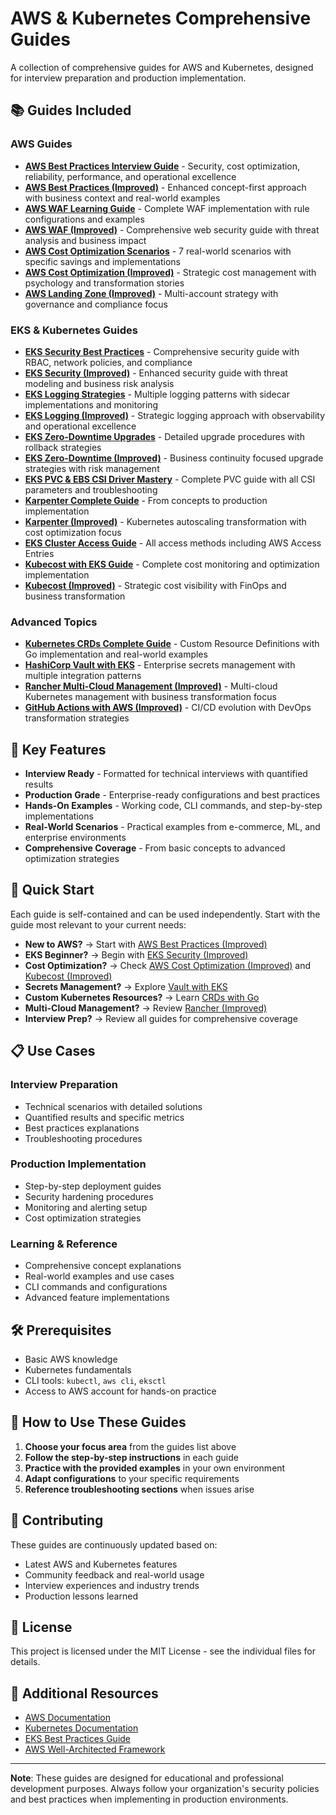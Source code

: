 # AWS & Kubernetes Comprehensive Guides

A collection of comprehensive guides for AWS and Kubernetes, designed for interview preparation and production implementation.

## 📚 Guides Included

### AWS Guides
- **[AWS Best Practices Interview Guide](aws-best-practices-interview-guide.md)** - Security, cost optimization, reliability, performance, and operational excellence
- **[AWS Best Practices (Improved)](aws-best-practices-improved-guide.md)** - Enhanced concept-first approach with business context and real-world examples
- **[AWS WAF Learning Guide](aws-waf-learning-guide.md)** - Complete WAF implementation with rule configurations and examples
- **[AWS WAF (Improved)](aws-waf-improved-guide.md)** - Comprehensive web security guide with threat analysis and business impact
- **[AWS Cost Optimization Scenarios](aws-cost-optimization-interview-scenarios.md)** - 7 real-world scenarios with specific savings and implementations
- **[AWS Cost Optimization (Improved)](aws-cost-optimization-improved-guide.md)** - Strategic cost management with psychology and transformation stories
- **[AWS Landing Zone (Improved)](aws-landing-zone-improved-guide.md)** - Multi-account strategy with governance and compliance focus

### EKS & Kubernetes Guides
- **[EKS Security Best Practices](eks-security-best-practices-guide.md)** - Comprehensive security guide with RBAC, network policies, and compliance
- **[EKS Security (Improved)](eks-security-improved-guide.md)** - Enhanced security guide with threat modeling and business risk analysis
- **[EKS Logging Strategies](eks-logging-strategies-guide.md)** - Multiple logging patterns with sidecar implementations and monitoring
- **[EKS Logging (Improved)](eks-logging-improved-guide.md)** - Strategic logging approach with observability and operational excellence
- **[EKS Zero-Downtime Upgrades](eks-zero-downtime-upgrade-guide.md)** - Detailed upgrade procedures with rollback strategies
- **[EKS Zero-Downtime (Improved)](eks-zero-downtime-improved-guide.md)** - Business continuity focused upgrade strategies with risk management
- **[EKS PVC & EBS CSI Driver Mastery](eks-pvc-ebs-csi-mastery-guide.md)** - Complete PVC guide with all CSI parameters and troubleshooting
- **[Karpenter Complete Guide](karpenter-complete-guide.md)** - From concepts to production implementation
- **[Karpenter (Improved)](karpenter-improved-guide.md)** - Kubernetes autoscaling transformation with cost optimization focus
- **[EKS Cluster Access Guide](eks-cluster-access-complete-guide.md)** - All access methods including AWS Access Entries
- **[Kubecost with EKS Guide](kubecost-eks-complete-guide.md)** - Complete cost monitoring and optimization implementation
- **[Kubecost (Improved)](kubecost-improved-guide.md)** - Strategic cost visibility with FinOps and business transformation

### Advanced Topics
- **[Kubernetes CRDs Complete Guide](kubernetes-crd-complete-guide.md)** - Custom Resource Definitions with Go implementation and real-world examples
- **[HashiCorp Vault with EKS](vault-eks-secrets-complete-guide.md)** - Enterprise secrets management with multiple integration patterns
- **[Rancher Multi-Cloud Management (Improved)](rancher-improved-guide.md)** - Multi-cloud Kubernetes management with business transformation focus
- **[GitHub Actions with AWS (Improved)](github-actions-improved-guide.md)** - CI/CD evolution with DevOps transformation strategies

## 🎯 Key Features

- **Interview Ready** - Formatted for technical interviews with quantified results
- **Production Grade** - Enterprise-ready configurations and best practices
- **Hands-On Examples** - Working code, CLI commands, and step-by-step implementations
- **Real-World Scenarios** - Practical examples from e-commerce, ML, and enterprise environments
- **Comprehensive Coverage** - From basic concepts to advanced optimization strategies

## 🚀 Quick Start

Each guide is self-contained and can be used independently. Start with the guide most relevant to your current needs:

- **New to AWS?** → Start with [AWS Best Practices (Improved)](aws-best-practices-improved-guide.md)
- **EKS Beginner?** → Begin with [EKS Security (Improved)](eks-security-improved-guide.md)
- **Cost Optimization?** → Check [AWS Cost Optimization (Improved)](aws-cost-optimization-improved-guide.md) and [Kubecost (Improved)](kubecost-improved-guide.md)
- **Secrets Management?** → Explore [Vault with EKS](vault-eks-secrets-complete-guide.md)
- **Custom Kubernetes Resources?** → Learn [CRDs with Go](kubernetes-crd-complete-guide.md)
- **Multi-Cloud Management?** → Review [Rancher (Improved)](rancher-improved-guide.md)
- **Interview Prep?** → Review all guides for comprehensive coverage

## 📋 Use Cases

### Interview Preparation
- Technical scenarios with detailed solutions
- Quantified results and specific metrics
- Best practices explanations
- Troubleshooting procedures

### Production Implementation
- Step-by-step deployment guides
- Security hardening procedures
- Monitoring and alerting setup
- Cost optimization strategies

### Learning & Reference
- Comprehensive concept explanations
- Real-world examples and use cases
- CLI commands and configurations
- Advanced feature implementations

## 🛠 Prerequisites

- Basic AWS knowledge
- Kubernetes fundamentals
- CLI tools: `kubectl`, `aws cli`, `eksctl`
- Access to AWS account for hands-on practice

## 📖 How to Use These Guides

1. **Choose your focus area** from the guides list above
2. **Follow the step-by-step instructions** in each guide
3. **Practice with the provided examples** in your own environment
4. **Adapt configurations** to your specific requirements
5. **Reference troubleshooting sections** when issues arise

## 🤝 Contributing

These guides are continuously updated based on:
- Latest AWS and Kubernetes features
- Community feedback and real-world usage
- Interview experiences and industry trends
- Production lessons learned

## 📄 License

This project is licensed under the MIT License - see the individual files for details.

## 🔗 Additional Resources

- [AWS Documentation](https://docs.aws.amazon.com/)
- [Kubernetes Documentation](https://kubernetes.io/docs/)
- [EKS Best Practices Guide](https://aws.github.io/aws-eks-best-practices/)
- [AWS Well-Architected Framework](https://aws.amazon.com/architecture/well-architected/)

---

**Note**: These guides are designed for educational and professional development purposes. Always follow your organization's security policies and best practices when implementing in production environments.